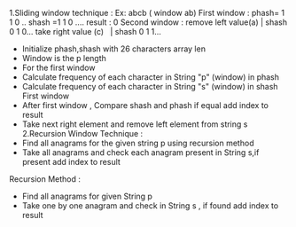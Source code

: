 1.Sliding window technique :
Ex: abcb  ( window ab)
First window : phash= 1 1 0 ..  shash =1 1 0 .... result : 0
Second window : remove left value(a) |  shash 0 1 0...
take right value (c)   |  shash 0 1 1...
* Initialize phash,shash with 26 characters array len
* Window is the p length
* For the first window
* Calculate frequency of each character in String "p" (window) in phash
* Calculate frequency of each character in String "s" (window) in shash First window
* After first window , Compare shash and phash if equal add index to result
* Take next right element  and remove left element from string s
2.Recursion Window Technique :
* Find all anagrams for the given string p using recursion method
* Take all anagrams and check each anagram present in String s,if present add index to result

Recursion Method : 

*   Find all anagrams for given String p 
*   Take one by one anagram and check in String s , if found add index to result 
